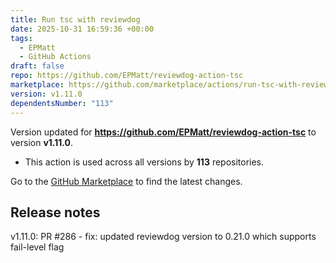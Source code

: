 ```yaml
---
title: Run tsc with reviewdog
date: 2025-10-31 16:59:36 +00:00
tags:
  - EPMatt
  - GitHub Actions
draft: false
repo: https://github.com/EPMatt/reviewdog-action-tsc
marketplace: https://github.com/marketplace/actions/run-tsc-with-reviewdog
version: v1.11.0
dependentsNumber: "113"
---
```



Version updated for **https://github.com/EPMatt/reviewdog-action-tsc** to version **v1.11.0**.
- This action is used across all versions by **113** repositories.

Go to the [GitHub Marketplace](https://github.com/marketplace/actions/run-tsc-with-reviewdog) to find the latest changes.

## Release notes

v1.11.0: PR #286 - fix: updated reviewdog version to 0.21.0 which supports fail-level flag
